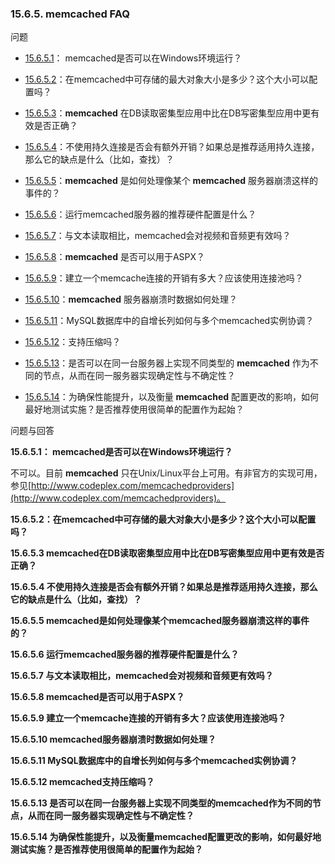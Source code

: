 ### 15.6.5. memcached FAQ

问题

* [15.6.5.1](#15.06.05.01)： memcached是否可以在Windows环境运行？

* [15.6.5.2](#15.06.05.02)：在memcached中可存储的最大对象大小是多少？这个大小可以配置吗？

* [15.6.5.3](#15.06.05.03)：**memcached** 在DB读取密集型应用中比在DB写密集型应用中更有效是否正确？

* [15.6.5.4](#15.06.05.04)：不使用持久连接是否会有额外开销？如果总是推荐适用持久连接，那么它的缺点是什么（比如，查找）？

* [15.6.5.5](#15.06.05.05)：**memcached** 是如何处理像某个 **memcached** 服务器崩溃这样的事件的？

* [15.6.5.6](#15.06.05.06)：运行memcached服务器的推荐硬件配置是什么？

* [15.6.5.7](#15.06.05.07)：与文本读取相比，memcached会对视频和音频更有效吗？

* [15.6.5.8](#15.06.05.08)：**memcached** 是否可以用于ASPX？

* [15.6.5.9](#15.06.05.09)：建立一个memcache连接的开销有多大？应该使用连接池吗？

* [15.6.5.10](#15.06.05.10)：**memcached** 服务器崩溃时数据如何处理？

* [15.6.5.11](#15.06.05.11)：MySQL数据库中的自增长列如何与多个memcached实例协调？

* [15.6.5.12](#15.06.05.12)：支持压缩吗？

* [15.6.5.13](#15.06.05.13)：是否可以在同一台服务器上实现不同类型的 **memcached** 作为不同的节点，从而在同一服务器实现确定性与不确定性？

* [15.6.5.14](#15.06.05.14)：为确保性能提升，以及衡量 **memcached** 配置更改的影响，如何最好地测试实施？是否推荐使用很简单的配置作为起始？

问题与回答

**<a name="15.06.05.01"/>15.6.5.1</a>： memcached是否可以在Windows环境运行？**

不可以。目前 **memcached** 只在Unix/Linux平台上可用。有非官方的实现可用，参见[http://www.codeplex.com/memcachedproviders](http://www.codeplex.com/memcachedproviders)。

**<a name="15.06.05.02"/>15.6.5.2</a>：在memcached中可存储的最大对象大小是多少？这个大小可以配置吗？**

**<a name="15.06.05.03"/>15.6.5.3</a> memcached在DB读取密集型应用中比在DB写密集型应用中更有效是否正确？**

**<a name="15.06.05.04"/>15.6.5.4</a> 不使用持久连接是否会有额外开销？如果总是推荐适用持久连接，那么它的缺点是什么（比如，查找）？**

**<a name="15.06.05.05"/>15.6.5.5</a> memcached是如何处理像某个memcached服务器崩溃这样的事件的？**

**<a name="15.06.05.06"/>15.6.5.6</a> 运行memcached服务器的推荐硬件配置是什么？**

**<a name="15.06.05.07"/>15.6.5.7</a> 与文本读取相比，memcached会对视频和音频更有效吗？**

**<a name="15.06.05.08"/>15.6.5.8</a> memcached是否可以用于ASPX？**

**<a name="15.06.05.09"/>15.6.5.9</a> 建立一个memcache连接的开销有多大？应该使用连接池吗？**

**<a name="15.06.05.10"/>15.6.5.10</a> memcached服务器崩溃时数据如何处理？**

**<a name="15.06.05.11"/>15.6.5.11</a> MySQL数据库中的自增长列如何与多个memcached实例协调？**

**<a name="15.06.05.12"/>15.6.5.12</a> memcached支持压缩吗？**

**<a name="15.06.05.13"/>15.6.5.13</a> 是否可以在同一台服务器上实现不同类型的memcached作为不同的节点，从而在同一服务器实现确定性与不确定性？**

**<a name="15.06.05.14"/>15.6.5.14</a> 为确保性能提升，以及衡量memcached配置更改的影响，如何最好地测试实施？是否推荐使用很简单的配置作为起始？**

